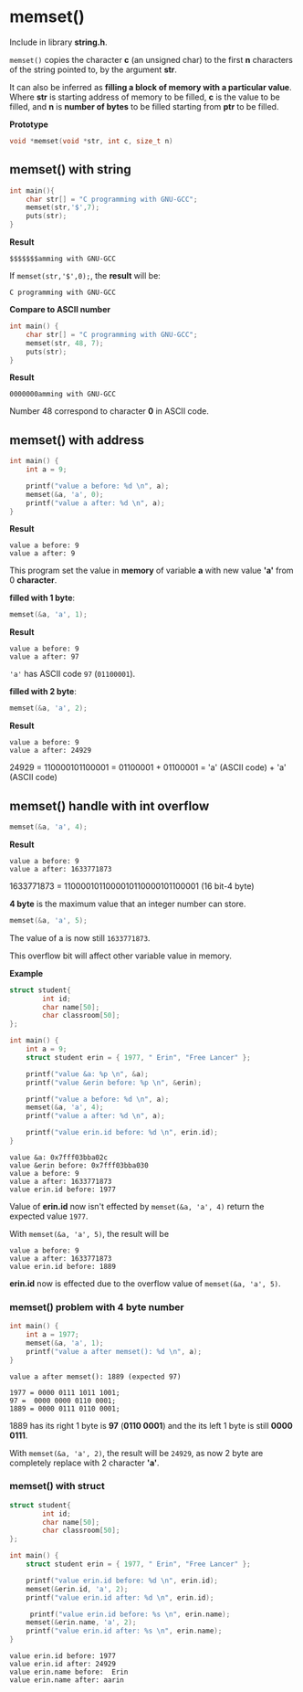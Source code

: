 # memset()

Include in library **string.h**.

``memset()`` copies the character **c** (an unsigned char) to the first **n** characters of the string pointed to, by the argument **str**.

It can also be inferred as **filling a block of memory with a particular value**. Where **str** is starting address of memory to be filled, **c** is the value to be filled, and **n** is **number of bytes** to be filled starting from **ptr** to be filled.

**Prototype**

```c
void *memset(void *str, int c, size_t n)
```

## memset() with string

```c
int main(){
    char str[] = "C programming with GNU-GCC";
    memset(str,'$',7);
    puts(str);
}
```

**Result**

```
$$$$$$$amming with GNU-GCC
```

If ``memset(str,'$',0);``, the **result** will be:

```
C programming with GNU-GCC
```

**Compare to ASCII number**

```c
int main() {
    char str[] = "C programming with GNU-GCC";
    memset(str, 48, 7);
    puts(str);
}
```
**Result**

```
0000000amming with GNU-GCC
```

Number 48 correspond to character **0** in ASCII code.

## memset() with address

```c
int main() {
	int a = 9;

	printf("value a before: %d \n", a);
    memset(&a, 'a', 0);
    printf("value a after: %d \n", a);
}    
```

**Result**

```
value a before: 9 
value a after: 9 
```

This program set the value in **memory** of variable **a** with new value **'a'** from 0 **character**.

**filled with 1 byte**: 

```c
memset(&a, 'a', 1);
```

**Result**

```
value a before: 9 
value a after: 97 
```

``'a'`` has ASCII code ``97`` (``01100001``).

**filled with 2 byte**: 

```c
memset(&a, 'a', 2);
```

**Result**

```
value a before: 9 
value a after: 24929 
```

24929 = 110000101100001 = 01100001 + 01100001 = 'a' (ASCII code)  + 'a' (ASCII code)

## memset() handle with int overflow

```c
memset(&a, 'a', 4);
```

**Result**

```
value a before: 9 
value a after: 1633771873 
```

1633771873 = 1100001011000010110000101100001 (16 bit-4 byte)

**4 byte** is the maximum value that an integer number can store.

```c
memset(&a, 'a', 5);
```

The value of a is now still ``1633771873``.

This overflow bit will affect other variable value in memory.

**Example**

```c
struct student{
		int id;
		char name[50];
		char classroom[50];
};

int main() {
	int a = 9;
	struct student erin = { 1977, " Erin", "Free Lancer" };

	printf("value &a: %p \n", &a);
	printf("value &erin before: %p \n", &erin);

	printf("value a before: %d \n", a);
    memset(&a, 'a', 4);
    printf("value a after: %d \n", a);

    printf("value erin.id before: %d \n", erin.id);
}
```

```
value &a: 0x7fff03bba02c 
value &erin before: 0x7fff03bba030 
value a before: 9 
value a after: 1633771873 
value erin.id before: 1977 
```

Value of **erin.id** now isn't effected by ``memset(&a, 'a', 4)`` return the expected value ``1977``.

With ``memset(&a, 'a', 5)``, the result will be

```
value a before: 9 
value a after: 1633771873 
value erin.id before: 1889 
```

**erin.id** now is effected due to the overflow value of ``memset(&a, 'a', 5)``.

### memset() problem with 4 byte number

```c
int main() {
	int a = 1977;
	memset(&a, 'a', 1);
	printf("value a after memset(): %d \n", a);
}
```

```
value a after memset(): 1889 (expected 97)
```

```
1977 = 0000 0111 1011 1001;
97 =  0000 0000 0110 0001;
1889 = 0000 0111 0110 0001;
```

1889 has its right 1 byte is **97** (**0110 0001**) and the its  left 1 byte is still **0000 0111**.

With ``memset(&a, 'a', 2)``, the result will be ``24929``, as now 2 byte are completely replace with 2 character **'a'**.

### memset() with struct

```c
struct student{
		int id;
		char name[50];
		char classroom[50];
};

int main() {
	struct student erin = { 1977, " Erin", "Free Lancer" };

    printf("value erin.id before: %d \n", erin.id);
    memset(&erin.id, 'a', 2);
    printf("value erin.id after: %d \n", erin.id);

     printf("value erin.id before: %s \n", erin.name);
    memset(&erin.name, 'a', 2);
    printf("value erin.id after: %s \n", erin.name);
}
```

```
value erin.id before: 1977 
value erin.id after: 24929 
value erin.name before:  Erin 
value erin.name after: aarin 
```